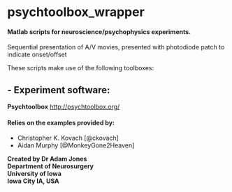 # psychtoolbox_wrapper

#### Matlab scripts for neuroscience/psychophysics experiments. 
Sequential presentation of A/V movies, presented with photodiode patch to indicate onset/offset

These scripts make use of the following toolboxes:
## - Experiment software:
**Psychtoolbox** http://psychtoolbox.org/

#### Relies on the examples provided by:
-  Christopher K. Kovach [@ckovach] 
-  Aidan Murphy [@MonkeyGone2Heaven] 

**Created by Dr Adam Jones  
Department of Neurosurgery  
University of Iowa  
Iowa City IA, USA** 
